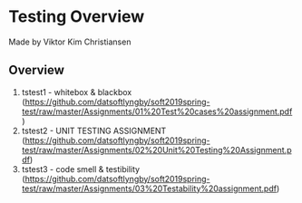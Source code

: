 # Testing Overview
Made by Viktor Kim Christiansen

## Overview
1. tstest1 - whitebox & blackbox (https://github.com/datsoftlyngby/soft2019spring-test/raw/master/Assignments/01%20Test%20cases%20assignment.pdf)
2. tstest2 - UNIT TESTING ASSIGNMENT (https://github.com/datsoftlyngby/soft2019spring-test/raw/master/Assignments/02%20Unit%20Testing%20Assignment.pdf)
3. tstest3 - code smell & testibility (https://github.com/datsoftlyngby/soft2019spring-test/raw/master/Assignments/03%20Testability%20assignment.pdf)
